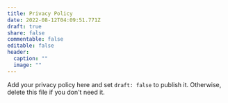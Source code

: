```yaml
---
title: Privacy Policy
date: 2022-08-12T04:09:51.771Z
draft: true
share: false
commentable: false
editable: false
header:
  caption: ""
  image: ""
---
```


Add your privacy policy here and set `draft: false` to publish it. Otherwise, delete this file if you don't need it.
